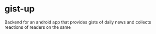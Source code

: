 # gist-up
Backend for an android app that provides gists of daily news and collects reactions of readers on the same
